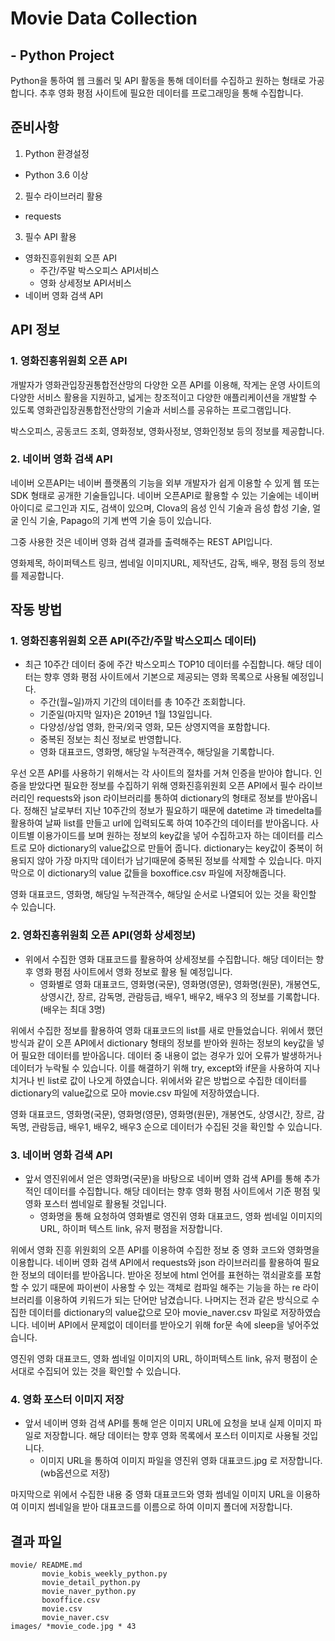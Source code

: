 # Movie Data Collection

## - Python Project

Python을 통하여 웹 크롤러 및 API 활동을 통해 데이터를 수집하고 원하는 형태로 가공합니다.
추후 영화 평점 사이트에 필요한 데이터를 프로그래밍을 통해 수집합니다.

## 준비사항
1. Python 환경설정
- Python 3.6 이상
2. 필수 라이브러리 활용
- requests
3. 필수 API 활용
- 영화진흥위원회 오픈 API
    - 주간/주말 박스오피스 API서비스
    - 영화 상세정보 API서비스
- 네이버 영화 검색 API

## API 정보

### 1. 영화진흥위원회 오픈 API

개발자가 영화관입장권통합전산망의 다양한 오픈 API를 이용해, 작게는 운영 사이트의 다양한 서비스 활용을 지원하고, 넓게는 창조적이고 다양한 애플리케이션을 개발할 수 있도록 영화관입장권통합전산망의 기술과 서비스를 공유하는 프로그램입니다.

박스오피스, 공동코드 조회, 영화정보, 영화사정보, 영화인정보 등의 정보를 제공합니다.

### 2. 네이버 영화 검색 API

네이버 오픈API는 네이버 플랫폼의 기능을 외부 개발자가 쉽게 이용할 수 있게 웹 또는 SDK 형태로 공개한 기술들입니다. 네이버 오픈API로 활용할 수 있는 기술에는 네이버 아이디로 로그인과 지도, 검색이 있으며, Clova의 음성 인식 기술과 음성 합성 기술, 얼굴 인식 기술, Papago의 기계 번역 기술 등이 있습니다.

그중 사용한 것은 네이버 영화 검색 결과를 출력해주는 REST API입니다.

영화제목, 하이퍼텍스트 링크, 썸네일 이미지URL, 제작년도, 감독, 배우, 평점 등의 정보를 제공합니다.


## 작동 방법
### 1. 영화진흥위원회 오픈 API(주간/주말 박스오피스 데이터)

- 최근 10주간 데이터 중에 주간 박스오피스 TOP10 데이터를 수집합니다. 해당 데이터는 향후 영화 평점 사이트에서 기본으로 제공되는 영화 목록으로 사용될 예정입니다.
    - 주간(월~일)까지 기간의 데이터를 총 10주간 조회합니다.
    - 기준일(마지막 일자)은 2019년 1월 13일입니다.
    - 다양성/상업 영화, 한국/외국 영화, 모든 상영지역을 포함합니다.
    - 중복된 정보는 최신 정보로 반영합니다.
    - 영화 대표코드, 영화명, 해당일 누적관객수, 해당일을 기록합니다.

우선 오픈 API를 사용하기 위해서는 각 사이트의 절차를 거쳐 인증을 받아야 합니다. 인증을 받았다면 필요한 정보를 수집하기 위해 영화진흥위원회 오픈 API에서 필수 라이브러리인 requests와 json 라이브러리를 통하여 dictionary의 형태로 정보를 받아옵니다. 정해진 날로부터 지난 10주간의 정보가 필요하기 때문에 datetime 과 timedelta를 활용하여 날짜 list를 만들고 url에 입력되도록 하여 10주간의 데이터를 받아옵니다. 사이트별 이용가이드를 보며 원하는 정보의 key값을 넣어 수집하고자 하는 데이터를 리스트로 모아 dictionary의 value값으로 만들어 줍니다. dictionary는 key값이 중복이 허용되지 않아 가장 마지막 데이터가 남기때문에 중복된 정보를 삭제할 수 있습니다. 마지막으로 이 dictionary의 value 값들을 boxoffice.csv 파일에 저장해줍니다.

영화 대표코드, 영화명, 해당일 누적관객수, 해당일 순서로 나열되어 있는 것을 확인할 수 있습니다.

### 2. 영화진흥위원회 오픈 API(영화 상세정보)

- 위에서 수집한 영화 대표코드를 활용하여 상세정보를 수집합니다. 해당 데이터는 향후 영화 평점 사이트에서 영화 정보로 활용 될 예정입니다.
    - 영화별로 영화 대표코드, 영화명(국문), 영화명(영문), 영화명(원문), 개봉연도, 상영시간, 장르, 감독명, 관람등급, 배우1, 배우2, 배우3 의 정보를 기록합니다. (배우는 최대 3명)

위에서 수집한 정보를 활용하여 영화 대표코드의 list를 새로 만들었습니다. 위에서 했던 방식과 같이 오픈 API에서 dictionary 형태의 정보를 받아와 원하는 정보의 key값을 넣어 필요한 데이터를 받아옵니다. 데이터 중 내용이 없는 경우가 있어 오류가 발생하거나 데이터가 누락될 수 있습니다. 이를 해결하기 위해 try, except와 if문을 사용하여 지나치거나 빈 list로 값이 나오게 하였습니다. 위에서와 같은 방법으로 수집한 데이터를 dictionary의 value값으로 모아 movie.csv 파일에 저장하였습니다.

영화 대표코드, 영화명(국문), 영화명(영문), 영화명(원문), 개봉연도, 상영시간, 장르, 감독명, 관람등급, 배우1, 배우2, 배우3 순으로 데이터가 수집된 것을 확인할 수 있습니다.

### 3. 네이버 영화 검색 API

- 앞서 영진위에서 얻은 영화명(국문)을 바탕으로 네이버 영화 검색 API를 통해 추가적인 데이터를 수집합니다. 해당 데이터는 향후 영화 평점 사이트에서 기준 평점 및 영화 포스터 썸네일로 활용될 것입니다.
    - 영화명을 통해 요청하여 영화별로 영진위 영화 대표코드, 영화 썸네일 이미지의 URL, 하이퍼 텍스트 link, 유저 평점을 저장합니다.

위에서 영화 진흥 위원회의 오픈 API를 이용하여 수집한 정보 중 영화 코드와 영화명을 이용합니다. 네이버 영화 검색 API에서 requests와 json 라이브러리를 활용하여 필요한 정보의 데이터를 받아옵니다. 받아온 정보에 html 언어를 표현하는 꺾쇠괄호를 포함할 수 있기 때문에 파이썬이 사용할 수 있는 객체로 컴파일 해주는 기능을 하는 re 라이브러리를 이용하여 키워드가 되는 단어만 남겼습니다.  나머지는 전과 같은 방식으로 수집한 데이터를 dictionary의 value값으로 모아 movie_naver.csv 파일로 저장하였습니다. 네이버 API에서 문제없이 데이터를 받아오기 위해 for문 속에 sleep을 넣어주었습니다.

영진위 영화 대표코드, 영화 썸네일 이미지의 URL, 하이퍼텍스트 link, 유저 평점이 순서대로 수집되어 있는 것을 확인할 수 있습니다.

### 4. 영화 포스터 이미지 저장

- 앞서 네이버 영화 검색 API를 통해 얻은 이미지 URL에 요청을 보내 실제 이미지 파일로 저장합니다. 해당 데이터는 향후 영화 목록에서 포스터 이미지로 사용될 것입니다.
    - 이미지 URL을 통하여 이미지 파일을 영진위 영화 대표코드.jpg 로 저장합니다. (wb옵션으로 저장)

마지막으로 위에서 수집한 내용 중 영화 대표코드와 영화 썸네일 이미지 URL을 이용하여 이미지 썸네일을 받아 대표코드를 이름으로 하여 이미지 폴더에 저장합니다.



## 결과 파일

```
movie/ README.md
       movie_kobis_weekly_python.py
       movie_detail_python.py
       movie_naver_python.py
       boxoffice.csv
       movie.csv
       movie_naver.csv
images/ *movie_code.jpg * 43
```

